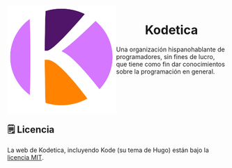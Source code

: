<img src="./static/logo.png" width=250 height=250 alt="Logo de Kodetica" align="left"/>

<div>
    
   <h1 align="center">Kodetica</h1>
    
</div>

Una organización hispanohablante de programadores, sin fines de lucro,
que tiene como fin dar conocimientos sobre la programación en general.

<br><br><br><br>

<!-- TODO: documentar funcionamiento acá para los redactores
> y el funcionamiento interno del tema para los interesados
> en contribuir con la página. -->

## :spiral_notepad: Licencia

La web de Kodetica, incluyendo Kode (su tema de Hugo) están
bajo la [licencia MIT](./LICENSE).
